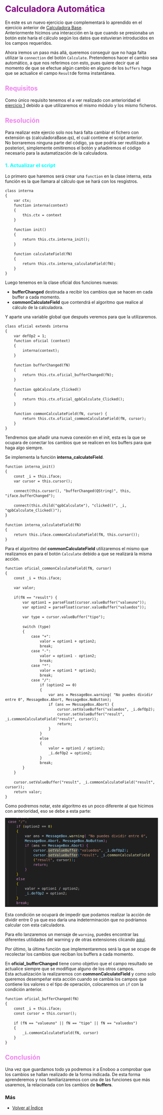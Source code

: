 # <span style="color:purple">Calculadora Automática</span>

En este es un nuevo ejercicio que complementará lo aprendido en el ejercicio anterior de [Calculadora Base](../calculadoraBase/calculadoraBase.md).  
Anteriormente hicimos una interacción en la que cuando se presionaba un botón este haría el cálculo según los datos que estuvieran introducidos en los campos requeridos.

Ahora iremos un paso más allá, queremos conseguir que no haga falta utilizar la `connection` del botón `Calculate`. Pretendemos hacer el cambio sea automático, a que nos referimos con esto, pues quiere decir que al momento de que se efectue algún cambio en alguno de los `buffers` haga que se actualice el campo `Result`de forma instantánea.

## <span style="color:violet">Requisitos</span>

Como único requisito tenemos el a ver realizado con anterioridad el [ejercicio 1](../calculadoraBase/calculadoraBase.md) debido a que utilizaremos el mismo módulo y los mismo ficheros.

## <span style="color:violet">Resolución</span>

Para realizar este ejercio solo nos hará falta cambiar el fichero con extensión qs (calculadoraBase.qs), el cuál contiene el script anterior.  
No borraremos ninguna parte del código, ya que podría ser reutilizado a posteriori, simplemente omitiremos el botón y añadiremos el código necesario para la autamatización de la calculadora.

### <span style="color:cyan">1. Actualizar el script</span>

Lo primero que haremos será crear una `function` en la clase interna, esta función es la que llamara al cálculo que se hará con los resgistros.

```
class interna
{   
    var ctx;
    function interna(context)
    { 
        this.ctx = context
    }

    function init()
    {
		return this.ctx.interna_init();
	}

    function calculateField(fN)
    {
        return this.ctx.interna_calculateField(fN);
    }
}
```

Luego tenemos en la clase oficial dos funciones nuevas:
 - __bufferChanged__ destinada a recibir los cambios que se hacen en cada buffer a cada momento.
- __commonCalculateField__ que contendrá el algoritmo que realice al cálculo de la calculadora.

Y aparte una variable global que después veremos para que la utilizaremos.

```
class oficial extends interna
{   
    var defOp2 = 1;
    function oficial (context)
    {
        interna(context);
    }

    function bufferChanged(fN)
    {
        return this.ctx.oficial_bufferChanged(fN);
    }
    
    function qpbCalculate_Clicked()
    {
        return this.ctx.oficial_qpbCalculate_Clicked();
    }

    function commonCalculateField(fN, cursor) {
		return this.ctx.oficial_commonCalculateField(fN, cursor);
	}
}
```

Tendremos que añadir una nueva conexión en el init, esta es la que se ocupara de conectar los cambios que se realicen en los buffers para que haga algo siempre.

Se implementa la función __interna_calculateField__.


```
function interna_init() 
{
    const _i = this.iface;
    var cursor = this.cursor();
    
    connect(this.cursor(), "bufferChanged(QString)", this, "iface.bufferChanged");

    connect(this.child("qpbCalculate"), "clicked()", _i, "qpbCalculate_Clicked()");
}

function interna_calculateField(fN) 
{
    return this.iface.commonCalculateField(fN, this.cursor());
} 
```

Para el algoritmo del __commonCalculateField__ utilizaremos el mismo que realizamos en para el botón `Calculate` debido a que se realizará la misma acción.

```
function oficial_commonCalculateField(fN, cursor) 
{
    const _i = this.iface;

    var valor;

    if(fN == "result") {
        var option1 = parseFloat(cursor.valueBuffer("valueuno"));
        var option2 = parseFloat(cursor.valueBuffer("valuedos"));
        
        var type = cursor.valueBuffer("tipo");

        switch (type)
        {
            case "+":
                valor = option1 + option2;
                break;
            case "-":
                valor = option1 - option2;
                break;
            case "*":
                valor = option1 * option2;
                break;
            case "/":
                if (option2 == 0)
                {
                    var ans = MessageBox.warning( "No puedes dividir entre 0", MessageBox.Abort, MessageBox.NoButton);
                    if (ans == MessageBox.Abort) {
                        cursor.setValueBuffer("valuedos", _i.defOp2);
                        cursor.setValueBuffer("result", _i.commonCalculateField("result", cursor));
                        return;
                    }
                }
                else
                {
                    valor = option1 / option2;
                    _i.defOp2 = option2;
                }   
                break;
        }
    }

    cursor.setValueBuffer("result", _i.commonCalculateField("result", cursor));
    return valor;
}
```

Como podremos notar, este algoritmo es un poco diferente al que hicimos con anterioridad, eso se debe a esta parte:

![IF de la función para impedir que se divida entre 0](./img/6.png)

Esta condición se ocupará de impedir que podamos realizar la acción de dividir entre 0 ya que eso daría una indeterminación que no podríamos calcular con esta calculadora.

Para ello lanzaremos un mensaje de `warning`, puedes encontrar las diferentes utilidades del warning y de otras extensiones clicando [aquí](https://doc.qt.io/archives/qsa-1.2.2/extensions-framework.html).

Por último, la última función que implementaremos será la que se ocupe de recolectar los cambios que reciban los buffers a cada momento.

En __oficial_bufferChanged__ tiene como objetivo que el campo resultado se actualice siempre que se modifique alguno de los otros campos.  
Esta actualización la realizaremos con __commonCalculateField__ y como solo queremos desempeñar esta acción cuando se cambia los campos que contiene los valores o el tipo de operación, colocaremos un `if` con la condición anterior.

```
function oficial_bufferChanged(fN)
{
	const _i = this.iface;
    const cursor = this.cursor();

    if (fN == "valueuno" || fN == "tipo" || fN == "valuedos") 
    {
        _i.commonCalculateField(fN, cursor)
    }
}
```

## <span style="color:violet">Conclusión</span>

Una vez que guardamos todo ya podremos ir a Enoboo a comprobar que los cambios se hallan realizado de la forma indicada. De esta forma aprenderemos y nos familiarizaremos con una de las funciones que más usaremos, la relacionada con los cambios de __buffers__.


### Más

  * [Volver al Índice](../index.md)
